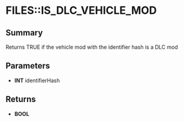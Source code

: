 # FILES::IS_DLC_VEHICLE_MOD

## Summary
Returns TRUE if the vehicle mod with the identifier hash is a DLC mod

## Parameters
* **INT** identifierHash

## Returns
* **BOOL**